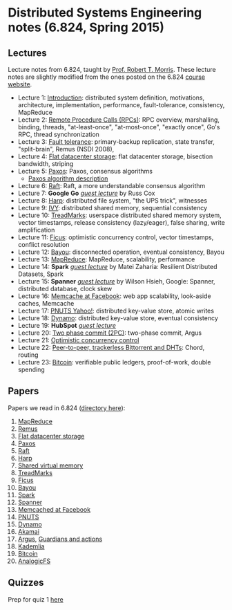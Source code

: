 Distributed Systems Engineering notes (6.824, Spring 2015)
==========================================================

Lectures
--------

Lecture notes from 6.824, taught by [Prof. Robert T. Morris](http://pdos.csail.mit.edu/rtm/). These lecture notes are slightly modified from the ones posted on the 6.824 [course website](http://nil.csail.mit.edu/6.824/2015/schedule.html).

 * Lecture 1: [Introduction](l01-intro.html): distributed system definition, motivations, architecture, implementation, performance, fault-tolerance, consistency, MapReduce 
 * Lecture 2: [Remote Procedure Calls (RPCs)](l02-rpc.html): RPC overview, marshalling, binding, threads, "at-least-once", "at-most-once", "exactly once", Go's RPC, thread synchronization
 * Lecture 3: [Fault tolerance](l03-fault-tolerance.html): primary-backup replication, state transfer, "split-brain", Remus (NSDI 2008),  
 * Lecture 4: [Flat datacenter storage](l04-more-primary-backup.html): flat datacenter storage, bisection bandwidth, striping
 * Lecture 5: [Paxos](l05-paxos.html): Paxos, consensus algorithms
    + [Paxos algorithm description](paxos-algorithm.html)
 * Lecture 6: [Raft](l06-raft.html): Raft, a more understandable consensus algorithm
 * Lecture 7: **Google Go** [_guest lecture_](l07-go.html) by Russ Cox
 * Lecture 8: [Harp](l08-harp.html): distributed file system, "the UPS trick", witnesses
 * Lecture 9: [IVY](l09-dist-comp-seq-consistency.html): distributed shared memory, sequential consistency
 * Lecture 10: [TreadMarks](l10-treadmarks.html): userspace distributed shared memory system, vector timestamps, release consistency (lazy/eager), false sharing, write amplification
 * Lecture 11: [Ficus](l11-ficus.html): optimistic concurrency control, vector timestamps, conflict resolution
 * Lecture 12: [Bayou](l12-bayou.html): disconnected operation, eventual consistency, Bayou
 * Lecture 13: [MapReduce](l13-mapreduce.html): MapReduce, scalability, performance
 * Lecture 14: **Spark** [_guest lecture_](l14-spark.html) by Matei Zaharia: Resilient Distributed Datasets, Spark
 * Lecture 15: **Spanner** [_guest lecture_](l15-spanner.html) by Wilson Hsieh, Google: Spanner, distributed database, clock skew
 * Lecture 16: [Memcache at Facebook](l16-memcached.html): web app scalability, look-aside caches, Memcache
 * Lecture 17: [PNUTS Yahoo!](l17-pnuts.html): distributed key-value store, atomic writes
 * Lecture 18: [Dynamo](l18-dynamo.html): distributed key-value store, eventual consistency
 * Lecture 19: **HubSpot** [_guest lecture_](l19-hubspot.html)
 * Lecture 20: [Two phase commit (2PC)](l20-argus.html): two-phase commit, Argus
 * Lecture 21: [Optimistic concurrency control](l21-thor.html)
 * Lecture 22: [Peer-to-peer, trackerless Bittorrent and DHTs](l22-peer-to-peer.html): Chord, routing
 * Lecture 23: [Bitcoin](l23-bitcoin.html): verifiable public ledgers, proof-of-work, double spending

Papers
------

Papers we read in 6.824 ([directory here](papers/)):

 1. [MapReduce](papers/mapreduce.pdf)
 2. [Remus](papers/remus.pdf)
 3. [Flat datacenter storage](papers/fds.pdf)
 4. [Paxos](papers/paxos-simple.pdf)
 5. [Raft](papers/raft-atc14.pdf)
 6. [Harp](papers/bliskov-harp.pdf)
 7. [Shared virtual memory](papers/li-dsm.pdf)
 8. [TreadMarks](papers/keleher-treadmarks.pdf)
 9. [Ficus](papers/ficus.pdf)
 10. [Bayou](papers/bayou-conflicts.pdf)
 11. [Spark](papers/zaharia-spark.pdf)
 12. [Spanner](papers/spanner.pdf)
 13. [Memcached at Facebook](papers/memcache-fb.pdf)
 14. [PNUTS](papers/cooper-pnuts.pdf)
 15. [Dynamo](papers/dynamo.pdf)
 16. [Akamai](papers/akamai.pdf)
 17. [Argus](papers/argus88.pdf), [Guardians and actions](papers/guardians-and-actions-liskov.pdf)
 18. [Kademlia](papers/kademlia.pdf)
 19. [Bitcoin](papers/bitcoin.pdf)
 20. [AnalogicFS](papers/katabi-analogicfs.pdf)

Quizzes
-------

Prep for quiz 1 [here](exams/quiz1/quiz1.html)
